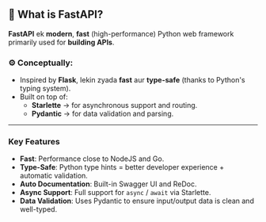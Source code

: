 ## 📘 What is FastAPI?

**FastAPI** ek **modern**, **fast** (high-performance) Python web framework primarily used for **building APIs**.

### ⚙️ Conceptually:


- Inspired by **Flask**, lekin zyada **fast** aur **type-safe** (thanks to Python's typing system).
- Built on top of:
  - **Starlette** → for asynchronous support and routing.
  - **Pydantic** → for data validation and parsing.

---

###  Key Features

-  **Fast**: Performance close to NodeJS and Go.
-  **Type-Safe**: Python type hints = better developer experience + automatic validation.
-  **Auto Documentation**: Built-in Swagger UI and ReDoc.
-  **Async Support**: Full support for `async` / `await` via Starlette.
-  **Data Validation**: Uses Pydantic to ensure input/output data is clean and well-typed.

